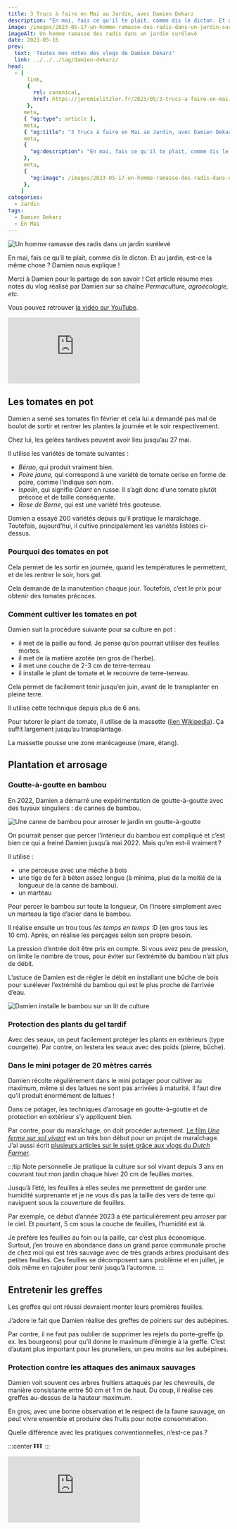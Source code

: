 ```yaml
---
title: 3 Trucs à faire en Mai au Jardin, avec Damien Dekarz
description: "En mai, fais ce qu'il te plait, comme dis le dicton. Et au jardin, est-ce la même chose ? Damien nous explique !"
image: /images/2023-05-17-un-homme-ramasse-des-radis-dans-un-jardin-sureleve.jpg
imageAlt: Un homme ramasse des radis dans un jardin surélevé
date: 2023-05-16
prev:
  text: 'Toutes mes notes des vlogs de Damien Dekarz'
  link: ../../../tag/damien-dekarz/
head:
  - [
      link,
      {
        rel: canonical,
        href: https://jeremielitzler.fr/2023/05/3-trucs-a-faire-en-mai-au-jardin-damien-dekarz,
      },
     meta,
     { "og:type": article },
     meta,
     { "og:title": "3 Trucs à faire en Mai au Jardin, avec Damien Dekarz" },
     meta,
     {
       "og:description": "En mai, fais ce qu'il te plait, comme dis le dicton. Et au jardin, est-ce la même chose ? Damien nous explique !",
     },
     meta,
     {
       "og:image": /images/2023-05-17-un-homme-ramasse-des-radis-dans-un-jardin-sureleve.jpg,
     },
    ]
categories:
  - Jardin
tags:
  - Damien Dekarz
  - En Mai
---
```


![Un homme ramasse des radis dans un jardin surélevé](/images/2023-05-17-un-homme-ramasse-des-radis-dans-un-jardin-sureleve.jpg 'Crédits: image extraite du vlog de Damien Dekarz')

En mai, fais ce qu’il te plait, comme dis le dicton. Et au jardin, est-ce la même chose ? Damien nous explique !

Merci à Damien pour le partage de son savoir ! Cet article résume mes notes du vlog réalisé par Damien sur sa chaîne _Permaculture, agroécologie, etc_.

<!-- more -->

Vous pouvez retrouver [la vidéo sur YouTube](https://www.youtube.com/watch?v=zNE8yd5yecg).

<!-- markdownlint-disable MD033 -->
<p class="newsletter-wrapper"><iframe class="newsletter-embed" src="https://iamjeremie.substack.com/embed" frameborder="0" scrolling="no"></iframe></p>

## Les tomates en pot

Damien a semé ses tomates fin février et cela lui a demandé pas mal de boulot de sortir et rentrer les plantes la journée et le soir respectivement.

Chez lui, les gelées tardives peuvent avoir lieu jusqu’au 27 mai.

Il utilise les variétés de tomate suivantes :

- _Bérao,_ qui produit vraiment bien.
- _Poire jaune,_ qui correspond à une variété de tomate cerise en forme de poire, comme l’indique son nom.
- _Ispolin_, qui signifie _Géant_ en russe. Il s’agit donc d’une tomate plutôt précoce et de taille conséquente.
- _Rose de Berne_, qui est une variété très gouteuse.

Damien a essayé 200 variétés depuis qu’il pratique le maraîchage. Toutefois, aujourd’hui, il cultive principalement les variétés listées ci-dessus.

### Pourquoi des tomates en pot

Cela permet de les sortir en journée, quand les températures le permettent, et de les rentrer le soir, hors gel.

Cela demande de la manutention chaque jour. Toutefois, c’est le prix pour obtenir des tomates précoces.

### Comment cultiver les tomates en pot

Damien suit la procédure suivante pour sa culture en pot :

- il met de la paille au fond. Je pense qu’on pourrait utiliser des feuilles mortes.
- il met de la matière azotée (en gros de l’herbe).
- il met une couche de 2-3 cm de terre-terreau
- il installe le plant de tomate et le recouvre de terre-terreau.

Cela permet de facilement tenir jusqu’en juin, avant de le transplanter en pleine terre.

Il utilise cette technique depuis plus de 6 ans.

Pour tutorer le plant de tomate, il utilise de la massette ([lien Wikipedia](https://fr.wikipedia.org/wiki/Massette_%C3%A0_larges_feuilles)). Ça suffit largement jusqu’au transplantage.

La massette pousse une zone marécageuse (mare, étang).

## Plantation et arrosage

### Goutte-à-goutte en bambou

En 2022, Damien a démarré une expérimentation de goutte-à-goutte avec des tuyaux singuliers : de cannes de bambou.

![Une canne de bambou pour arroser le jardin en goutte-à-goutte](images/une-canne-de-bambou-pour-arroser-le-jardin-en-goutte-a-goutte.jpg 'Crédits : image extraite du vlog de Damien Dekarz')

On pourrait penser que percer l’intérieur du bambou est compliqué et c’est bien ce qui a freiné Damien jusqu’à mai 2022. Mais qu’en est-il vraiment ?

Il utilise :

- une perceuse avec une mèche à bois
- une tige de fer à béton assez longue (à minima, plus de la moitié de la longueur de la canne de bambou).
- un marteau

Pour percer le bambou sur toute la longueur, On l'insère simplement avec un marteau la tige d’acier dans le bambou.

Il réalise ensuite un trou tous _les temps en temps_ :D (en gros tous les 10 cm). Après, on réalise les perçages selon son propre besoin.

La pression d’entrée doit être pris en compte. Si vous avez peu de pression, on limite le nombre de trous, pour éviter sur l’extrémité du bambou n’ait plus de débit.

L’astuce de Damien est de régler le débit en installant une bûche de bois pour surélever l’extrémité du bambou qui est le plus proche de l’arrivée d’eau.

![Damien installe le bambou sur un lit de culture](images/damien-installe-le-bambou-sur-un-lit-de-culture.jpg 'Crédits : image extraite du vlog de Damien Dekarz')

### Protection des plants du gel tardif

Avec des seaux, on peut facilement protéger les plants en extérieurs (type courgette). Par contre, on lestera les seaux avec des poids (pierre, bûche).

### Dans le mini potager de 20 mètres carrés

Damien récolte régulièrement dans le mini potager pour cultiver au maximum, même si des laitues ne sont pas arrivées à maturité. Il faut dire qu’il produit énormément de laitues !

Dans ce potager, les techniques d’arrosage en goutte-à-goutte et de protection en extérieur s’y appliquent bien.

Par contre, pour du maraîchage, on doit procéder autrement. [Le film _Une ferme sur sol vivant_](https://www.youtube.com/watch?v=T6cFPxLRkTs) est un très bon début pour un projet de maraîchage. J’ai aussi écrit [plusieurs articles sur le sujet grâce aux vlogs du _Dutch Farmer_](https://iamjeremie.me/tag/the-dutch-farmer/).

:::tip Note personnelle Je pratique la culture sur sol vivant depuis 3 ans en couvrant tout mon jardin chaque hiver 20 cm de feuilles mortes.

Jusqu’à l’été, les feuilles à elles seules me permettent de garder une humidité surprenante et je ne vous dis pas la taille des vers de terre qui naviguent sous la couverture de feuilles.

Par exemple, ce début d’année 2023 a été particulièrement peu arroser par le ciel. Et pourtant, 5 cm sous la couche de feuilles, l’humidité est là.

Je préfère les feuilles au foin ou la paille, car c’est plus économique. Surtout, j’en trouve en abondance dans un grand parce communale proche de chez moi qui est très sauvage avec de très grands arbres produisant des petites feuilles. Ces feuilles se décomposent sans problème et en juillet, je dois même en rajouter pour tenir jusqu’à l’automne. :::

## Entretenir les greffes

Les greffes qui ont réussi devraient monter leurs premières feuilles.

J’adore le fait que Damien réalise des greffes de poiriers sur des aubépines.

Par contre, il ne faut pas oublier de supprimer les rejets du porte-greffe (p. ex. les bourgeons) pour qu’il donne le maximum d’énergie à la greffe. C’est d’autant plus important pour les pruneliers, un peu moins sur les aubépines.

### Protection contre les attaques des animaux sauvages

Damien voit souvent ces arbres fruitiers attaqués par les chevreuils, de manière consistante entre 50 cm et 1 m de haut. Du coup, il réalise ces greffes au-dessus de la hauteur maximum.

En gros, avec une bonne observation et le respect de la faune sauvage, on peut vivre ensemble et produire des fruits pour notre consommation.

Quelle différence avec les pratiques conventionnelles, n’est-ce pas ?

:::center ⏬⏬⏬ :::

<!-- markdownlint-disable MD033 -->
<p class="newsletter-wrapper"><iframe class="newsletter-embed" src="https://iamjeremie.substack.com/embed" frameborder="0" scrolling="no"></iframe></p>
